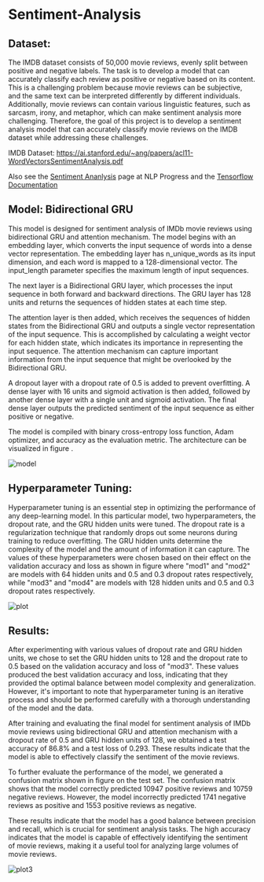 # Sentiment-Analysis

## Dataset:
The IMDB dataset consists of 50,000 movie reviews, evenly split between positive and negative labels. The task is to develop a model that can accurately classify each review as positive or negative based on its content. This is a challenging problem because movie reviews can be subjective, and the same text can be interpreted differently by different individuals. Additionally, movie reviews can contain various linguistic features, such as sarcasm, irony, and metaphor, which can make sentiment analysis more challenging. Therefore, the goal of this project is to develop a sentiment analysis model that can accurately classify movie reviews on the IMDB dataset while addressing these challenges.

IMDB Dataset: https://ai.stanford.edu/~ang/papers/acl11-WordVectorsSentimentAnalysis.pdf


Also see the [Sentiment Ananlysis](http://nlpprogress.com/english/sentiment_analysis.html) page at NLP Progress and the [Tensorflow Documentation](https://www.tensorflow.org/api_docs/python/tf/keras/datasets/imdb)

## Model: Bidirectional GRU


This model is designed for sentiment analysis of IMDb movie reviews using bidirectional GRU and attention mechanism. The model begins with an embedding layer, which converts the input sequence of words into a dense vector representation. The embedding layer has n_unique_words as its input dimension, and each word is mapped to a 128-dimensional vector. The input_length parameter specifies the maximum length of input sequences.

The next layer is a Bidirectional GRU layer, which processes the input sequence in both forward and backward directions. The GRU layer has 128 units and returns the sequences of hidden states at each time step.


The attention layer is then added, which receives the sequences of hidden states from the Bidirectional GRU and outputs a single vector representation of the input sequence. This is accomplished by calculating a weight vector for each hidden state, which indicates its importance in representing the input sequence. The attention mechanism can capture important information from the input sequence that might be overlooked by the Bidirectional GRU.

A dropout layer with a dropout rate of 0.5 is added to prevent overfitting. A dense layer with 16 units and sigmoid activation is then added, followed by another dense layer with a single unit and sigmoid activation. The final dense layer outputs the predicted sentiment of the input sequence as either positive or negative.

The model is compiled with binary cross-entropy loss function, Adam optimizer, and accuracy as the evaluation metric. The architecture can be visualized in figure .


![model](https://user-images.githubusercontent.com/50993551/227674242-af3cdd2b-aad0-4dea-a252-3bc68137001c.png)

## Hyperparameter Tuning:

Hyperparameter tuning is an essential step in optimizing the performance of any deep-learning model. In this particular model, two hyperparameters, the dropout rate, and the GRU hidden units were tuned. The dropout rate is a regularization technique that randomly drops out some neurons during training to reduce overfitting. The GRU hidden units determine the complexity of the model and the amount of information it can capture. The values of these hyperparameters were chosen based on their effect on the validation accuracy and loss as shown in figure  where "mod1" and "mod2" are models with 64 hidden units and 0.5 and 0.3 dropout rates respectively, while "mod3" and "mod4" are models with 128 hidden units and 0.5 and 0.3 dropout rates respectively.

![plot](https://user-images.githubusercontent.com/50993551/227674600-0be22a99-b839-4367-9033-2b3e77499359.png)


## Results:

After experimenting with various values of dropout rate and GRU hidden units, we chose to set the GRU hidden units to 128 and the dropout rate to 0.5 based on the validation accuracy and loss of "mod3". These values produced the best validation accuracy and loss, indicating that they provided the optimal balance between model complexity and generalization. However, it's important to note that hyperparameter tuning is an iterative process and should be performed carefully with a thorough understanding of the model and the data.

After training and evaluating the final model for sentiment analysis of IMDb movie reviews using bidirectional GRU and attention mechanism with a dropout rate of 0.5 and GRU hidden units of 128, we obtained a test accuracy of 86.8% and a test loss of 0.293. These results indicate that the model is able to effectively classify the sentiment of the movie reviews.

To further evaluate the performance of the model, we generated a confusion matrix shown in figure on the test set. The confusion matrix shows that the model correctly predicted 10947 positive reviews and 10759 negative reviews. However, the model incorrectly predicted 1741 negative reviews as positive and 1553 positive reviews as negative.

These results indicate that the model has a good balance between precision and recall, which is crucial for sentiment analysis tasks. The high accuracy indicates that the model is capable of effectively identifying the sentiment of movie reviews, making it a useful tool for analyzing large volumes of movie reviews.

![plot3](https://user-images.githubusercontent.com/50993551/227673893-bc00cb3a-8e2b-403b-90b8-5783f69fdb53.png)
